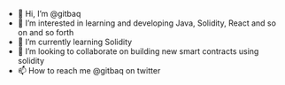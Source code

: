 - 👋 Hi, I’m @gitbaq
- 👀 I’m interested in learning and developing Java, Solidity, React and so on and so forth
- 🌱 I’m currently learning Solidity
- 💞️ I’m looking to collaborate on building new smart contracts using solidity
- 📫 How to reach me @gitbaq on twitter 

<!---
gitbaq/gitbaq is a ✨ special ✨ repository because its `README.md` (this file) appears on your GitHub profile.
You can click the Preview link to take a look at your changes.
--->
